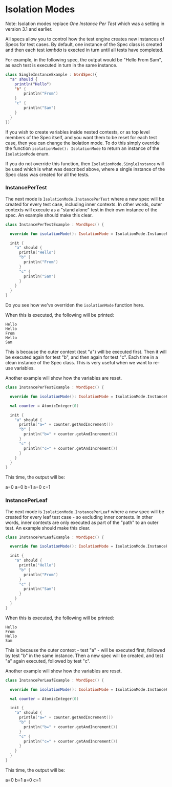 Isolation Modes
===============

Note: Isolation modes replace _One Instance Per Test_ which was a setting in version 3.1 and earlier.

All specs allow you to control how the test engine creates new instances of Specs for test cases. By default, one instance of the Spec
class is created and then each test _lambda_ is exected in turn until all tests have completed.

For example, in the following spec, the output would be "Hello From Sam", as each test is executed in turn in the same instance.

```kotlin
class SingleInstanceExample : WordSpec({
  "a" should {
    println("Hello")
    "b" {
        println("From")
    }
    "c" {
        println("Sam")
    }
  }
})
```

If you wish to create variables inside nested contests, or as top level members of the Spec itself, and you want them to be reset
for each test case, then you can change the isolation mode. To do this simply override the function `isolationMode(): IsolationMode`
to return an instance of the `IsolationMode` enum.

If you do not override this function, then `IsolationMode.SingleInstance` will be used which is what was described above, where a single instance of the Spec class was created for all the tests.

### InstancePerTest

The next mode is `IsolationMode.InstancePerTest` where a new spec will be created for every test case, including inner contexts.
In other words, outer contexts will execute as a "stand alone" test in their own instance of the spec.
An example should make this clear.

```kotlin
class InstancePerTestExample : WordSpec() {

  override fun isolationMode(): IsolationMode = IsolationMode.InstancePerTest

  init {
    "a" should {
      println("Hello")
      "b" {
        println("From")
      }
      "c" {
        println("Sam")
      }
    }
  }
}
```

Do you see how we've overriden the `isolationMode` function here.

When this is executed, the following will be printed:

```
Hello
Hello
From
Hello
Sam
```

This is because the outer context (test "a") will be executed first. Then it will be executed again for test "b", and then again for test "c".
Each time in a clean instance of the Spec class. This is very useful when we want to re-use variables.

Another example will show how the variables are reset.

```kotlin
class InstancePerTestExample : WordSpec() {

  override fun isolationMode(): IsolationMode = IsolationMode.InstancePerTest

  val counter = AtomicInteger(0)

  init {
    "a" should {
      println("a=" + counter.getAndIncrement())
      "b" {
        println("b=" + counter.getAndIncrement())
      }
      "c" {
        println("c=" + counter.getAndIncrement())
      }
    }
  }
}
```

This time, the output will be:

a=0
a=0
b=1
a=0
c=1



### InstancePerLeaf

The next mode is `IsolationMode.InstancePerLeaf` where a new spec will be created for every leaf test case - so excluding inner contexts.
In other words, inner contexts are only executed as part of the "path" to an outer test.
An example should make this clear.

```kotlin
class InstancePerLeafExample : WordSpec() {

  override fun isolationMode(): IsolationMode = IsolationMode.InstancePerLeaf

  init {
    "a" should {
      println("Hello")
      "b" {
        println("From")
      }
      "c" {
        println("Sam")
      }
    }
  }
}
```

When this is executed, the following will be printed:

```
Hello
From
Hello
Sam
```

This is because the outer context - test "a" - will be executed first, followed by test "b" in the same instance.
Then a new spec will be created, and test "a" again executed, followed by test "c".

Another example will show how the variables are reset.

```kotlin
class InstancePerLeafExample : WordSpec() {

  override fun isolationMode(): IsolationMode = IsolationMode.InstancePerLeaf

  val counter = AtomicInteger(0)

  init {
    "a" should {
      println("a=" + counter.getAndIncrement())
      "b" {
        println("b=" + counter.getAndIncrement())
      }
      "c" {
        println("c=" + counter.getAndIncrement())
      }
    }
  }
}
```

This time, the output will be:

a=0
b=1
a=0
c=1
